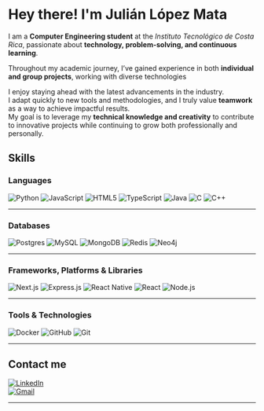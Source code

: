 #  Hey there! I'm Julián López Mata  

 I am a **Computer Engineering student** at the *Instituto Tecnológico de Costa Rica*, passionate about **technology, problem-solving, and continuous learning**.  

 Throughout my academic journey, I’ve gained experience in both **individual and group projects**, working with diverse technologies

 I enjoy staying ahead with the latest advancements in the industry.  
I adapt quickly to new tools and methodologies, and I truly value **teamwork** as a way to achieve impactful results.  
My goal is to leverage my **technical knowledge and creativity** to contribute to innovative projects while continuing to grow both professionally and personally.  
##  Skills  

###  Languages  
![Python](https://img.shields.io/badge/Python-3776AB?style=for-the-badge&logo=python&logoColor=white)  ![JavaScript](https://img.shields.io/badge/JavaScript-F7DF1E?style=for-the-badge&logo=javascript&logoColor=black)  ![HTML5](https://img.shields.io/badge/HTML5-E34F26?style=for-the-badge&logo=html5&logoColor=white)  ![TypeScript](https://img.shields.io/badge/TypeScript-3178C6?style=for-the-badge&logo=typescript&logoColor=white)  ![Java](https://img.shields.io/badge/Java-007396?style=for-the-badge&logo=openjdk&logoColor=white)  ![C](https://img.shields.io/badge/C-00599C?style=for-the-badge&logo=c&logoColor=white)  ![C++](https://img.shields.io/badge/C++-00599C?style=for-the-badge&logo=cplusplus&logoColor=white)  

---

###  Databases  
![Postgres](https://img.shields.io/badge/Postgres-316192?style=for-the-badge&logo=postgresql&logoColor=white)  ![MySQL](https://img.shields.io/badge/MySQL-4479A1?style=for-the-badge&logo=mysql&logoColor=white)  ![MongoDB](https://img.shields.io/badge/MongoDB-47A248?style=for-the-badge&logo=mongodb&logoColor=white)  ![Redis](https://img.shields.io/badge/Redis-DC382D?style=for-the-badge&logo=redis&logoColor=white)  ![Neo4j](https://img.shields.io/badge/Neo4j-008CC1?style=for-the-badge&logo=neo4j&logoColor=white)  

---

###  Frameworks, Platforms & Libraries  
![Next.js](https://img.shields.io/badge/Next.js-000000?style=for-the-badge&logo=nextdotjs&logoColor=white)  ![Express.js](https://img.shields.io/badge/Express.js-000000?style=for-the-badge&logo=express&logoColor=white)  ![React Native](https://img.shields.io/badge/React%20Native-20232A?style=for-the-badge&logo=react&logoColor=61DAFB)  ![React](https://img.shields.io/badge/React-20232A?style=for-the-badge&logo=react&logoColor=61DAFB)  ![Node.js](https://img.shields.io/badge/Node.js-43853D?style=for-the-badge&logo=node.js&logoColor=white)  

---

###  Tools & Technologies  
![Docker](https://img.shields.io/badge/Docker-2496ED?style=for-the-badge&logo=docker&logoColor=white)  ![GitHub](https://img.shields.io/badge/GitHub-181717?style=for-the-badge&logo=github&logoColor=white)  ![Git](https://img.shields.io/badge/Git-F05032?style=for-the-badge&logo=git&logoColor=white)  


---

##  Contact me  

[![LinkedIn](https://img.shields.io/badge/LinkedIn-blue?style=for-the-badge&logo=linkedin)](https://www.linkedin.com/in/julián-lópez-mata-11083a37b)  
[![Gmail](https://img.shields.io/badge/Gmail-D14836?style=for-the-badge&logo=gmail&logoColor=white)](mailto:juliay8g17@gmail.com)  

---


